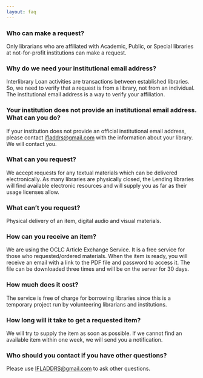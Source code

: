 ```yaml
---
layout: faq
---
```

### Who can make a request?
Only librarians who are affiliated with Academic, Public, or Special libraries at not-for-profit institutions can make a request.

### Why do we need your institutional email address?
Interlibrary Loan activities are transactions between established libraries. So, we need to verify that a request is from a library, not from an individual. The institutional email address is a way to verify your affiliation.

### Your institution does not provide an institutional email address. What can you do?
If your institution does not provide an official institutional email address, please contact ifladdrs@gmail.com with the information about your library. We will contact you.

### What can  you request?
We accept requests for any textual materials which can be delivered electronically. As many libraries are physically closed, the Lending libraries will find available electronic resources and will supply you as far as their usage licenses allow.

### What can’t you request?
Physical delivery of an item, digital audio and visual materials.

### How can you receive an item?
We are using the OCLC Article Exchange Service. It is a free service for those who requested/ordered materials. When the item is ready, you will receive an email with a link to the PDF file and password to access it. The file can be downloaded three times and will be on the server for 30 days.

### How much does it cost?
The service is free of charge for borrowing libraries since this is a temporary project run by volunteering librarians and institutions.    

### How long will it take to get a requested item?
We will try to supply the item as soon as possible. If we cannot find an available item within one week, we will send you a notification.

### Who should you contact if you have other questions?
Please use IFLADDRS@gmail.com to ask other questions.
